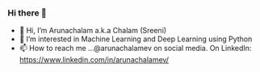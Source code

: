### Hi there 👋

<!--
**arunachalamev/arunachalamev** is a ✨ _special_ ✨ repository because its `README.md` (this file) appears on your GitHub profile.

Here are some ideas to get you started:

- 🔭 I’m currently working on ...
- 🌱 I’m currently learning ...
- 👯 I’m looking to collaborate on ...
- 🤔 I’m looking for help with ...
- 💬 Ask me about ...
- 📫 How to reach me: ...
- 😄 Pronouns: ...
- ⚡ Fun fact: ...
-->

- 👋 Hi, I’m Arunachalam a.k.a Chalam (Sreeni) 
- 👀 I’m interested in Machine Learning and Deep Learning using Python
- 📫 How to reach me ...@arunachalamev on social media. On LinkedIn: https://www.linkedin.com/in/arunachalamev/ 
